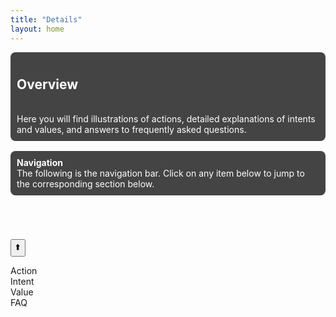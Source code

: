 ```yaml
---
title: "Details"
layout: home
---
```


<!-- It is recommended to put this in the template (e.g., _includes/head.html), but direct reference here is also fine -->
<link rel="stylesheet" href="/assets/css/wiki.css">

<style>
/* If you only want the floating button style, put it here. Most other styles are recommended to be written in wiki.css. */
.floating-button {
  position: fixed;
  top: 10px;
  left: 10px;
  padding: 10px 20px;
  background-color: #007bff;
  color: white;
  font-size: 16px;
  border: none;
  border-radius: 5px;
  cursor: pointer;
  text-decoration: none;
  box-shadow: 0 4px 8px rgba(0, 0, 0, 0.1);
  z-index: 1000;
}
.floating-button:hover {
  background-color: #0056b3;
}
</style>

<div style="margin-bottom: 16px; padding: 10px; background: #444; color: #fff; border-radius: 8px; text-align: left;">
  <h2>Overview</h2><br>
  Here you will find illustrations of actions, detailed explanations of intents and values, and answers to frequently asked questions.
</div>

<div style="margin-bottom: 16px; padding: 10px; background: #444; color: #fff; border-radius: 8px; text-align: left;">
  <strong>Navigation</strong><br>
  The following is the navigation bar. Click on any item below to jump to the corresponding section below.
</div>

<div class="container" style="display: flex; width: 100%;">
  <div class="mysidebar" id="sidebar_action" style="padding:10px;"></div>
  <div class="mysidebar" id="sidebar_intent" style="padding:10px;"></div>
  <div style="display: flex; flex-direction: column;">
    <div class="mysidebar" id="sidebar_value" style="padding:10px;"></div>
    <div class="mysidebar" id="sidebar_qa" style="padding:10px;"></div>
  </div>
</div>

<button id="backToTopBtn" title="Back to Top">⬆️</button>

<div id="div_gif">
  <div class="divider">Action</div>
  <div class="section" style="display: flex">
    <div>
      <div class="gallery" id="gallery_gif"></div>
    </div>
  </div>
</div>

<div id="div_intent">
  <div class="divider">Intent</div>
  <div class="section" style="display: flex">
    <div>
      <div class="gallery" id="gallery_intent"></div>
    </div>
  </div>
</div>

<div id="div_value">
  <div class="divider">Value</div>
  <div class="section" style="display: flex">
    <div>
      <div class="gallery" id="gallery_value"></div>
    </div>
  </div>
</div>

<div id="div_qa">
  <div class="divider">FAQ</div>
  <div class="section" style="display: flex">
    <div>
      <div class="gallery" id="gallery_qa"></div>
    </div>
  </div>
</div>

<script src="/assets/js/wiki.js"></script> 